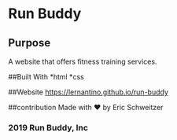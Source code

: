 # Run Buddy

## Purpose

A website that offers fitness training services. 

##Built With
*html
*css

##Website
https://lernantino.github.io/run-buddy

##contribution
Made with ❤️ by Eric Schweitzer

### 2019 Run Buddy, Inc
